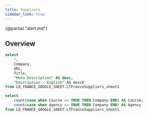 ```yaml
---
title: Suppliers
sidebar_link: true
---
```

{@partial "alert.md"}

## Overview

```sql suppliers
select
    *,
    Company,
    URL,
    Title,
    "Meta Description" AS desc,
    "Description - English" AS descE
from LD_FRANCE_GOOGLE_SHEET.LTFranceSuppliers_sheet1

```
<DataTable data={suppliers} search=true />

```sql characteristics
select
    count(case when Course == TRUE THEN Company END) AS Course,
    count(case when Agency == TRUE THEN Company END) AS Agency
from LD_FRANCE_GOOGLE_SHEET.LTFranceSuppliers_sheet1
```

<BigValue 
  data={characteristics} 
  value=Course
/>

<BigValue 
  data={characteristics} 
  value=Agency
/>

